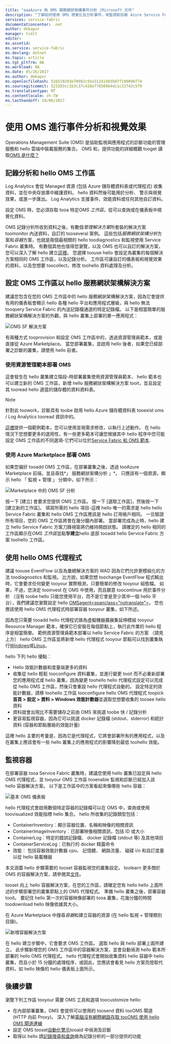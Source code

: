```yaml
---
title: "aaaAzure 與 OMS 服務網狀架構事件分析 |Microsoft 文件"
description: "了解如何使用 OMS 視覺化及分析事件，來監視和診斷 Azure Service Fabric 叢集。"
services: service-fabric
documentationcenter: .net
author: dkkapur
manager: timlt
editor: 
ms.assetid: 
ms.service: service-fabric
ms.devlang: dotnet
ms.topic: article
ms.tgt_pltfrm: NA
ms.workload: NA
ms.date: 05/26/2017
ms.author: dekapur
ms.openlocfilehash: 526519293e70982c95e31241465b87f190096f74
ms.sourcegitcommit: 523283cc1b3c37c428e77850964dc1c33742c5f0
ms.translationtype: MT
ms.contentlocale: zh-TW
ms.lasthandoff: 10/06/2017
---
```

# <a name="event-analysis-and-visualization-with-oms"></a>使用 OMS 進行事件分析和視覺效果

Operations Management Suite (OMS) 是協助監視與應用程式的診斷功能的管理服務和 hello 雲端中裝載服務的集合。 OMS 和，提供功能的詳細概觀 tooget 讀取[OMS 是什麼？](../operations-management-suite/operations-management-suite-overview.md)

## <a name="log-analytics-and-hello-oms-workspace"></a>記錄分析和 hello OMS 工作區

Log Analytics 會從 Managed 資源 (包括 Azure 儲存體資料表或代理程式) 收集資料，並在中央存放庫中維護資料。 hello 資料然後可能用於分析、 警示與視覺效果，或進一步匯出。 Log Analytics 支援事件、效能資料或任何其他自訂資料。

設定 OMS 時，您必須存取 tooa 特定*OMS 工作區*，從可以查詢或在儀表板中視覺化資料。

OMS 記錄分析所收到資料之後，有數個*管理解決方案*所套裝的解決方案 toomonitor 內送資料，自訂的 tooseveral 案例。 這些包括*服務網狀架構分析*方案和*容器*方案，也就是兩個最相關的 hello toodiagnostics 和監視使用 Service Fabric 叢集時。 有數個其他也值得您瀏覽，以及 OMS 也可以自訂的解決方案，您可以深入了解 hello 建立[這裡](../operations-management-suite/operations-management-suite-solutions.md)。 您選擇 toouse hello 會設定為叢集的每個解決方案相同的 OMS 工作區，以及記錄分析。 工作區可讓自訂的儀表板和視覺效果的資料，以及您想要 toocollect，修改 toohello 資料處理及分析。

## <a name="setting-up-an-oms-workspace-with-hello-service-fabric-solution"></a>設定 OMS 工作區以 hello 服務網狀架構解決方案

建議您包含在您的 OMS 工作區中的 hello 服務網狀架構解決方案，因為它會提供有用的儀表板會顯示 hello 各種 hello 平台和應用程式層級，與 hello 無法 tooquery Service Fabric 的內送記錄檔通道的特定記錄檔。 以下是相當簡單的服務網狀架構解決方案的外觀，與 hello 叢集上部署的單一應用程式：

![OMS SF 解決方案](media/service-fabric-diagnostics-event-analysis-oms/service-fabric-solution.png)

有兩種方式 tooprovision 和設定 OMS 工作區中的，透過資源管理員範本，或是直接從 Azure Marketplace。 當您部署叢集，並啟用 hello 後者，如果您已經部署之診斷的叢集，請使用 hello 前者。

### <a name="deploying-oms-using-a-resource-management-template"></a>使用資源管理範本部署 OMS

這會發生在 hello 叢集建立階段-時部署叢集使用資源管理員範本、 hello 範本也可以建立新的 OMS 工作區，新增 hello 服務網狀架構解決方案 tooit，並且設定其 tooread hello 適當的儲存體的資料資料表。

>[!NOTE]
>針對此 toowork，診斷具有 toobe 啟用 hello Azure 儲存體資料表 tooexist oms / Log Analytics tooread 資訊中的。

[這裡](https://azure.microsoft.com/resources/templates/service-fabric-oms/)提供一個範例範本，您可以使用並視需求修改，以執行上述動作。 在 hello 情況下您想要更多的選用性，有一些更多範本可讓您根據其中 hello 程序中您可能設定 OMS 工作區的不同選項-它們可以位於[Service Fabric 和 OMS 範本](https://azure.microsoft.com/resources/templates/?term=service+fabric+OMS).

### <a name="deploying-oms-using-through-azure-marketplace"></a>使用 Azure Marketplace 部署 OMS

如果您偏好 tooadd OMS 工作區，在部署叢集之後，透過 tooAzure Marketplace 前端，並且尋找*」 服務網狀架構分析 」*。 只應該有一個資源，顯示 hello 「 監視 + 管理 」 分類中，如下所示：

![Marketplace 中的 OMS SF 分析](media/service-fabric-diagnostics-event-analysis-oms/service-fabric-analytics.png)

按一下 [建立] 會要求您提供 OMS 工作區。 按一下 [選取工作區]，然後按一下 [建立新的工作區]。 填寫所需的 hello 項目-這裡 hello 唯一的需求是 hello hello Service Fabric 叢集和 hello OMS 工作區應該是 hello 訂用帳戶相同。 一旦驗證所有項目，您的 OMS 工作區將會在幾分鐘內部署。 當部署完成為止時，hello 建立 hello Service Fabric 方案刀鋒視窗將仍維持開啟狀態。 請確定的 hello 相同的工作區顯示在*OMS 工作區*並點擊**建立**hello 底部 tooadd hello Service Fabric 方案 toohello 工作區。

## <a name="using-hello-oms-agent"></a>使用 hello OMS 代理程式

建議 toouse EventFlow 以及為彙總解決方案的 WAD 因為它們允許更模組化的方法 toodiagnostics 和監視。 比方說，如果您想 toochange EventFlow 程式輸出時，它會要求任何變更 tooyour 實際檢測，只要簡單的修改 tooyour 組態檔。 如果，不過，您決定 tooinvest 在 OMS 中使用，而且願意 toocontinue 用於事件分析 （沒有 toobe hello 只能您使用平台，而不是它會是至少其中一個 hello 平台），我們建議您瀏覽設定 hello [</c0>OMSagent<spanclass="notranslate">](../log-analytics/log-analytics-windows-agents.md)。</span> 您也應該使用 hello OMS 代理程式時部署容器 tooyour 叢集，如下所述。

因為您只需要 tooadd hello 代理程式做為虛擬機器擴展集延伸模組 tooyour Resource Manager 範本，確保它已安裝在每個節點上，執行此作業的 hello 程序是相當簡單。 範例資源管理員範本部署以 hello Service Fabric 的方案 （請見上方） hello OMS 工作區並將新增 hello 代理程式 tooyour 節點可以找到叢集執行[Windows](https://github.com/ChackDan/Service-Fabric/tree/master/ARM%20Templates/SF%20OMS%20Samples/Windows)或[Linux](https://github.com/ChackDan/Service-Fabric/tree/master/ARM%20Templates/SF%20OMS%20Samples/Linux)。

hello 下列 hello 優點︰

* Hello 效能計數器和度量端更多的資料
* 收集從 hello 輕鬆 tooconfigure 資料叢集，並進行變更 tooit 而不必重新部署您的應用程式或 hello 叢集，因為變更 toohello hello 代理程式設定可以完成從 hello OMS 工作區，然後只會重設 hello 代理程式自動的。 設定特定的效能計數器，請移 toohello 工作區 tooconfigure hello OMS 代理程式 toopick**首頁 > 設定 > 資料 > Windows 效能計數器**並選取您想要收集的 toosee hello 資料
* 資料就會出現比不需要儲存之前由 OMS 來挑選 toobe 快 / 記錄分析
* 更容易監視容器，因為它可以挑選 docker 記錄檔 (stdout、stderror) 和統計資料 (容器和節點層級的效能計量)

這裡 hello 主要的考量是，因為它是代理程式，它將會部署所有的應用程式，以及在叢集上應該會有一些 hello 叢集上的應用程式的影響降到最低 toohello 效能。

## <a name="monitoring-containers"></a>監視容器

在部署容器 tooa Service Fabric 叢集時，建議您使用 hello 叢集已設定與 hello OMS 代理程式，並 tooyour OMS 工作區 tooenable 監視和診斷已經加入該 hello 容器解決方案。 以下是工作區中的方案看起來像哪些 hello 容器：

![基本 OMS 儀表板](./media/service-fabric-diagnostics-event-analysis-oms/oms-containers-dashboard.png)

hello 代理程式會啟用數個特定容器的記錄檔可以在 OMS 中，查詢或使用 toovisualized 效能指標 hello 集合。 hello 所收集的記錄類型包括：

* ContainerInventory︰顯示容器位置、名稱和映像的相關資訊
* ContainerImageInventory︰已部署映像相關資訊，包括 ID 或大小
* ContainerLog︰特定的錯誤記錄檔、 docker 記錄檔 (stdout 等) 及其他項目
* ContainerServiceLog：已執行的 docker 精露命令
* 效能： 包括容器效能計數器 cpu、 記憶體、 網路流量、 磁碟 i/o 和自訂度量以從 hello 裝載機器

本文涵蓋 hello 步驟需要的 tooset 容器監視您的叢集設定。 toolearn 更多關於 OMS 的容器解決方案，請參閱其[文件](../log-analytics/log-analytics-containers.md)。

tooset 向上 hello 容器解決方案，在您的工作區，請確定您有 hello hello 上面所述的步驟部署您的叢集節點上的 OMS 代理程式。 準備 hello 叢集之後，部署容器 tooit。 要記住 hello 第一次的容器映像部署的 tooa 叢集，花幾分鐘的時間 toodownload hello 映像依據其大小。

在 Azure Marketplace 中搜尋*容器*和建立容器的資源 (在 hello 監視 + 管理類別目錄)。

![新增容器解決方案](./media/service-fabric-diagnostics-event-analysis-oms/containers-solution.png)

在 hello 建立步驟中，它會要求 OMS 工作區。 選取 hello 與 hello 部署上面所建立。 此步驟新增您的 OMS 工作區中的容器解決方案，並會自動偵測 hello 範本所部署的 hello OMS 代理程式。 hello 代理程式會開始收集資料 hello 容器中 hello 叢集，而且小於 15 分鐘的處理程序，或因此，您應該會看見 hello 方案亮燈取代資料，如 hello 映像的 hello 儀表板上面所示。


## <a name="next-steps"></a>後續步驟

瀏覽下列工作區 tooyour 需要 OMS 工具和選項 toocustomize hello:

* 在內部部署叢集，OMS 會提供可以使用的 toosend 資料 tooOMS 閘道 (HTTP 向前 Proxy)。 深入了解[電腦沒有網際網路存取 tooOMS 使用 hello OMS 閘道連線](../log-analytics/log-analytics-oms-gateway.md)
* 設定 OMS tooset[自動化警示](../log-analytics/log-analytics-alerts.md)tooaid 中偵測及診斷
* 取得以 hello 請[記錄搜尋和查詢](../log-analytics/log-analytics-log-searches.md)做為記錄分析的一部分提供的功能
